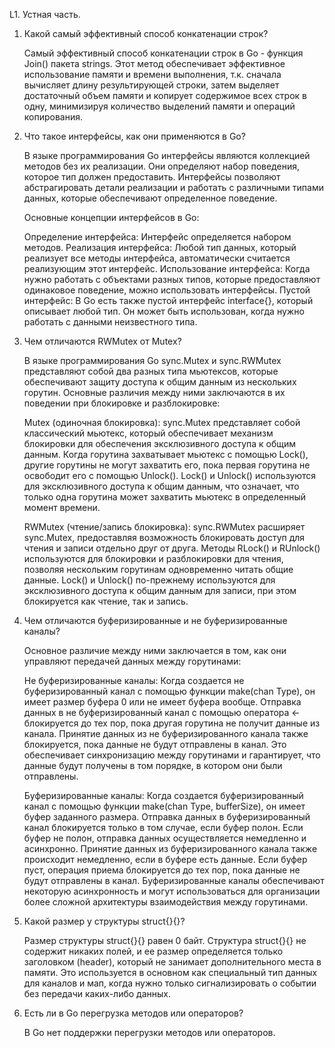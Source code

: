 L1. Устная часть.

1. Какой самый эффективный способ конкатенации строк?

   Самый эффективный способ конкатенации строк в Go - функция Join() пакета strings.
   Этот метод обеспечивает эффективное использование памяти и времени выполнения,
   т.к. сначала вычисляет длину результирующей строки, затем выделяет достаточный объем памяти и копирует содержимое всех строк в одну, минимизируя количество выделений памяти и операций копирования.

2. Что такое интерфейсы, как они применяются в Go?

   В языке программирования Go интерфейсы являются коллекцией методов без их реализации.
   Они определяют набор поведения, которое тип должен предоставить. Интерфейсы позволяют абстрагировать детали реализации и работать с различными типами данных, которые обеспечивают определенное поведение.

   Основные концепции интерфейсов в Go:

    Определение интерфейса: Интерфейс определяется набором методов.
    Реализация интерфейса: Любой тип данных, который реализует все методы интерфейса, автоматически считается реализующим этот интерфейс.
    Использование интерфейса: Когда нужно работать с объектами разных типов, которые предоставляют одинаковое поведение, можно использовать интерфейсы.
    Пустой интерфейс: В Go есть также пустой интерфейс interface{}, который описывает любой тип. Он может быть использован, когда нужно работать с данными неизвестного типа.

3. Чем отличаются RWMutex от Mutex?

   В языке программирования Go sync.Mutex и sync.RWMutex представляют собой два разных типа мьютексов, которые обеспечивают защиту доступа к общим данным из нескольких горутин.
   Основные различия между ними заключаются в их поведении при блокировке и разблокировке:

    Mutex (одиночная блокировка):
        sync.Mutex представляет собой классический мьютекс, который обеспечивает механизм блокировки для обеспечения эксклюзивного доступа к общим данным.
        Когда горутина захватывает мьютекс с помощью Lock(), другие горутины не могут захватить его, пока первая горутина не освободит его с помощью Unlock().
        Lock() и Unlock() используются для эксклюзивного доступа к общим данным, что означает, что только одна горутина может захватить мьютекс в определенный момент времени.

    RWMutex (чтение/запись блокировка):
        sync.RWMutex расширяет sync.Mutex, предоставляя возможность блокировать доступ для чтения и записи отдельно друг от друга.
        Методы RLock() и RUnlock() используются для блокировки и разблокировки для чтения, позволяя нескольким горутинам одновременно читать общие данные.
        Lock() и Unlock() по-прежнему используются для эксклюзивного доступа к общим данным для записи, при этом блокируется как чтение, так и запись.

4. Чем отличаются буферизированные и не буферизированные каналы?

   Основное различие между ними заключается в том, как они управляют передачей данных между горутинами:

    Не буферизированные каналы:
        Когда создается не буферизированный канал с помощью функции make(chan Type), он имеет размер буфера 0 или не имеет буфера вообще.
        Отправка данных в не буферизированный канал с помощью оператора <- блокируется до тех пор, пока другая горутина не получит данные из канала.
        Принятие данных из не буферизированного канала также блокируется, пока данные не будут отправлены в канал.
        Это обеспечивает синхронизацию между горутинами и гарантирует, что данные будут получены в том порядке, в котором они были отправлены.

    Буферизированные каналы:
        Когда создается буферизированный канал с помощью функции make(chan Type, bufferSize), он имеет буфер заданного размера.
        Отправка данных в буферизированный канал блокируется только в том случае, если буфер полон. Если буфер не полон, отправка данных осуществляется немедленно и асинхронно.
        Принятие данных из буферизированного канала также происходит немедленно, если в буфере есть данные. Если буфер пуст, операция приема блокируется до тех пор, пока данные не будут отправлены в канал.
        Буферизированные каналы обеспечивают некоторую асинхронность и могут использоваться для организации более сложной архитектуры взаимодействия между горутинами.

        

5. Какой размер у структуры struct{}{}?

   Размер структуры struct{}{}  равен 0 байт.
   Структура struct{}{} не содержит никаких полей, и ее размер определяется только заголовком (header), который не занимает дополнительного места в памяти.
   Это используется в основном как специальный тип данных для каналов и мап, когда нужно только сигнализировать о событии без передачи каких-либо данных.

6. Есть ли в Go перегрузка методов или операторов?

   В Go нет поддержки перегрузки методов или операторов.
   
